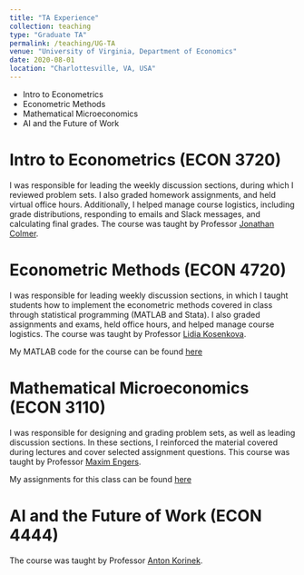 ```yaml
---
title: "TA Experience"
collection: teaching
type: "Graduate TA"
permalink: /teaching/UG-TA
venue: "University of Virginia, Department of Economics"
date: 2020-08-01
location: "Charlottesville, VA, USA"
---
```


- Intro to Econometrics
- Econometric Methods
- Mathematical Microeconomics
- AI and the Future of Work


Intro to Econometrics (ECON 3720)
======
I was responsible for leading the weekly discussion sections, during which I reviewed problem sets. I also graded homework assignments, and held virtual office hours. Additionally, I helped manage course logistics, including grade distributions, responding to emails and Slack messages, and calculating final grades. The course was taught by Professor [Jonathan Colmer](https://economics.virginia.edu/people/profile/jmc4qg).

Econometric Methods (ECON 4720)
======
I was responsible for leading weekly discussion sections, in which I taught students how to implement the econometric methods covered in class through statistical programming (MATLAB and Stata). I also graded assignments and exams, held office hours, and helped manage course logistics. The course was taught by Professor [Lidia Kosenkova](https://economics.virginia.edu/people/profile/lk7cb).

My MATLAB code for the course can be found [here](MSchnidman/MSchnidman.github.io/files/Matlab_Econometric_Methods.7z)

Mathematical Microeconomics (ECON 3110)
======
I was responsible for designing and grading problem sets, as well as leading discussion sections. In these sections, I reinforced the material covered during lectures and cover selected assignment questions. This course was taught by Professor [Maxim Engers](https://economics.virginia.edu/people/profile/mpe2m).

My assignments for this class can be found [here](MSchnidman/MSchnidman.github.io/files/Econ_3110_Assignments.zip)

AI and the Future of Work (ECON 4444)
======
The course was taught by Professor [Anton Korinek](https://economics.virginia.edu/people/profile/ak4yh).